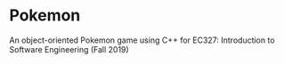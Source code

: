 # Pokemon
An object-oriented Pokemon game using C++ for EC327: Introduction to Software Engineering (Fall 2019) 
